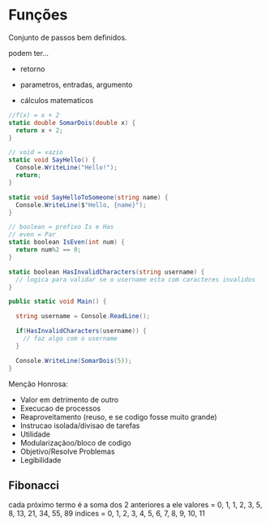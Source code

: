 # Funções



Conjunto de passos bem definidos.

podem ter...

- retorno
- parametros, entradas, argumento

- cálculos matematicos

```cs
//f(x) = x + 2
static double SomarDois(double x) {
  return x + 2;
}

// void = vazio
static void SayHello() {
  Console.WriteLine("Hello!");
  return;
}

static void SayHelloToSomeone(string name) {
  Console.WriteLine($"Hello, {name}");
}

// boolean = prefixo Is e Has
// even = Par
static boolean IsEven(int num) {
  return num%2 == 0;
}

static boolean HasInvalidCharacters(string username) {
  // logica para validar se o username esta com caracteres invalidos
}

public static void Main() {

  string username = Console.ReadLine();

  if(HasInvalidCharacters(username)) {
    // faz algo com o username
  }

  Console.WriteLine(SomarDois(5));
}
```

Menção Honrosa:

- Valor em detrimento de outro
- Execucao de processos
- Reaproveitamento (reuso, e se codigo fosse muito grande)
- Instrucao isolada/divisao de tarefas
- Utilidade
- Modularizaçãoo/bloco de codigo
- Objetivo/Resolve Problemas
- Legibilidade

## Fibonacci

cada próximo termo é a soma dos 2 anteriores a ele
valores = 0, 1, 1, 2, 3, 5, 8, 13, 21, 34, 55, 89
indices = 0, 1, 2, 3, 4, 5, 6,  7,  8,  9, 10, 11

